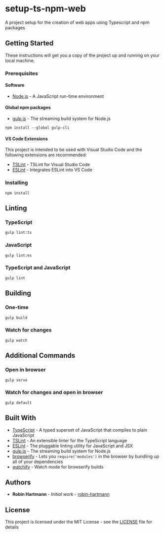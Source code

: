 # setup-ts-npm-web

A project setup for the creation of web apps using Typescript and npm packages

## Getting Started

These instructions will get you a copy of the project up and running on your local machine.

### Prerequisites

#### Software

* [Node.js](https://nodejs.org/en/download/) - A JavaScript run-time environment

#### Global npm packages

* [gulp.js](https://gulpjs.com/) - The streaming build system for Node.js

```node
npm install --global gulp-cli
```

#### VS Code Extensions

This project is intended to be used with Visual Studio Code and the following extensions are recommended:

* [TSLint](https://marketplace.visualstudio.com/items?itemName=eg2.tslint) - TSLint for Visual Studio Code
* [ESLint](https://marketplace.visualstudio.com/items?itemName=dbaeumer.vscode-eslint) - Integrates ESLint into VS Code

### Installing

```node
npm install
```

## Linting

### TypeScript

```node
gulp lint:ts
```

### JavaScript

```node
gulp lint:es
```

### TypeScript and JavaScript

```node
gulp lint
```

## Building

### One-time

```node
gulp build
```

### Watch for changes

```node
gulp watch
```

## Additional Commands

### Open in browser

```node
gulp serve
```

### Watch for changes and open in browser

```node
gulp default
```

## Built With

* [TypeScript](https://www.typescriptlang.org/) - A typed superset of JavaScript that compiles to plain JavaScript
* [TSLint](https://palantir.github.io/tslint/) - An extensible linter for the TypeScript language
* [ESLint](https://eslint.org/) - The pluggable linting utility for JavaScript and JSX
* [gulp.js](https://gulpjs.com/) - The streaming build system for Node.js
* [browserify](http://browserify.org/) - Lets you `require('modules')` in the browser by bundling up all of your dependencies
* [watchify](https://github.com/browserify/watchify) - Watch mode for browserify builds

## Authors

* **Robin Hartmann** - *Initial work* - [robin-hartmann](https://github.com/robin-hartmann)

## License

This project is licensed under the MIT License - see the [LICENSE](LICENSE) file for details
